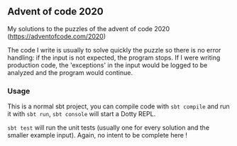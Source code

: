 ## Advent of code 2020

My solutions to the puzzles of the advent of code 2020 (https://adventofcode.com/2020)

The code I write is usually to solve quickly the puzzle so there is no error handling: if the input is not expected, the program stops.
If I were writing production code, the 'exceptions' in the input would be logged to be analyzed and the program would continue.

### Usage

This is a normal sbt project, you can compile code with `sbt compile` and run it
with `sbt run`, `sbt console` will start a Dotty REPL.

`sbt test` will run the unit tests (usually one for every solution and the smaller example input). Again, no intent to be complete here !
